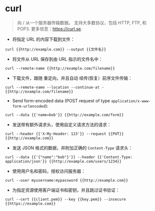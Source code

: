 # curl

> 向 / 从一个服务器传输数据。
> 支持大多数协议，包括 HTTP, FTP, 和 POP3.
> 更多信息：<https://curl.se>.

- 将指定 URL 的内容下载到文件：

`curl {{http://example.com}} --output {{文件名}}`

- 将文件从 URL 保存到由 URL 指示的文件名中：

`curl --remote-name {{http://example.com/filename}}`

- 下载文件，跟随 重定向，并且自动 续传(恢复）前序文件传输：

`curl --remote-name --location --continue-at - {{http://example.com/filename}}`

- Send form-encoded data (POST request of type `application/x-www-form-urlencoded`):

`curl --data {{'name=bob'}} {{http://example.com/form}}`

- 发送带有额外请求头，使用自定义请求方法的请求：

`curl --header {{'X-My-Header: 123'}} --request {{PUT}} {{http://example.com}}`

- 发送 JSON 格式的数据，并附加正确的 `Content-Type` 请求头：

`curl --data {{'{"name":"bob"}'}} --header {{'Content-Type: application/json'}} {{http://example.com/users/1234}}`

- 使用用户名和密码，授权访问服务器：

`curl --user myusername:mypassword {{http://example.com}}`

- 为指定资源使用客户端证书和密钥，并且跳过证书验证：

`curl --cert {{client.pem}} --key {{key.pem}} --insecure {{https://example.com}}`
